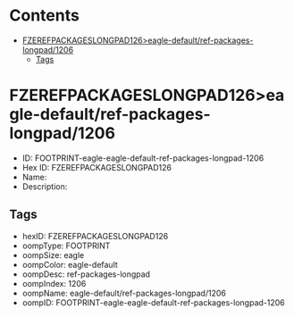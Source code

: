 



Contents
========

* [FZEREFPACKAGESLONGPAD126>eagle-default/ref-packages-longpad/1206](#fzerefpackageslongpad126eagle-defaultref-packages-longpad1206)
	* [Tags](#tags)

# FZEREFPACKAGESLONGPAD126>eagle-default/ref-packages-longpad/1206

- ID: FOOTPRINT-eagle-eagle-default-ref-packages-longpad-1206
- Hex ID: FZEREFPACKAGESLONGPAD126
- Name: 
- Description: 

## Tags

- hexID: FZEREFPACKAGESLONGPAD126
- oompType: FOOTPRINT
- oompSize: eagle
- oompColor: eagle-default
- oompDesc: ref-packages-longpad
- oompIndex: 1206
- oompName: eagle-default/ref-packages-longpad/1206
- oompID: FOOTPRINT-eagle-eagle-default-ref-packages-longpad-1206
